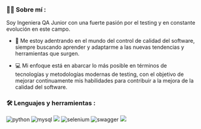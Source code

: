 ### :woman_technologist: Sobre mí :
Soy Ingeniera QA Junior con una fuerte pasión por el testing y en constante evolución en este campo.

* :seedling: Me estoy adentrando en el mundo del control de calidad del software, siempre buscando aprender y adaptarme a las nuevas tendencias y herramientas que surgen.

* :computer: Mi enfoque está en abarcar lo más posible en términos de tecnologías y metodologías modernas de testing, con el objetivo de mejorar continuamente mis habilidades para contribuir a la mejora de la calidad del software.


### :hammer_and_wrench: Lenguajes y herramientas :

<div id="header" align="left">
    <img decoding="async" src="https://img.shields.io/badge/Python-FFD43B?style=for-the-badge&logo=python&logoColor=blue" alt="python"/>
  </a>
    <img decoding="async" src="https://img.shields.io/badge/MySQL-6DB33F?style=for-the-badge&logo=mysql&logoColor=white" alt="mysql"/>
  </a>
 <img decoding="async" src="https://img.shields.io/badge/Postman-FF6C37?style=for-the-badge&logo=Postman&logoColor=white"/>
  </a>
 <img decoding="async" src="https://img.shields.io/badge/Selenium-43B02A?style=for-the-badge&logo=Selenium&logoColor=white" alt="selenium"/>
  </a>
  <img decoding="async" src="https://img.shields.io/badge/Swagger-85EA2D?style=for-the-badge&logo=Swagger&logoColor=white" alt="swagger"/>
  </a>
  <img decoding="async" src="https://img.shields.io/badge/Jira-0052CC?style=for-the-badge&logo=Jira&logoColor=white"/>
  </a>

</div>
